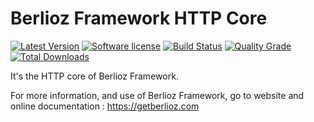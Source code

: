 # Berlioz Framework HTTP Core

[![Latest Version](https://img.shields.io/packagist/v/berlioz/http-core.svg?style=flat-square)](https://github.com/BerliozFramework/HttpCore/releases)
[![Software license](https://img.shields.io/github/license/BerliozFramework/HttpCore.svg?style=flat-square)](https://github.com/BerliozFramework/HttpCore/blob/1.x/LICENSE)
[![Build Status](https://img.shields.io/github/workflow/status/BerliozFramework/HttpCore/Tests/1.x.svg?style=flat-square)](https://github.com/BerliozFramework/HttpCore/actions/workflows/tests.yml?query=branch%3A1.x)
[![Quality Grade](https://img.shields.io/codacy/grade/8133a5f0d3bd4bc7b6ee19828bd387ea/1.x.svg?style=flat-square)](https://www.codacy.com/manual/BerliozFramework/HttpCore)
[![Total Downloads](https://img.shields.io/packagist/dt/berlioz/http-core.svg?style=flat-square)](https://packagist.org/packages/berlioz/http-core)

It's the HTTP core of Berlioz Framework.

For more information, and use of Berlioz Framework, go to website and online documentation :
https://getberlioz.com
